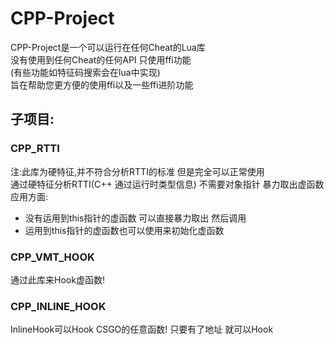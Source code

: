 # CPP-Project

CPP-Project是一个可以运行在任何Cheat的Lua库<br> 
没有使用到任何Cheat的任何API 只使用ffi功能<br> 
(有些功能如特征码搜索会在lua中实现)<br> 
旨在帮助您更方便的使用ffi以及一些ffi进阶功能<br> 


## 子项目:

### CPP_RTTI

注:此库为硬特征,并不符合分析RTTI的标准 但是完全可以正常使用<br> 
通过硬特征分析RTTI(C++ 通过运行时类型信息) 不需要对象指针 暴力取出虚函数<br> 
应用方面:
  * 没有运用到this指针的虚函数 可以直接暴力取出 然后调用<br> 
  * 运用到this指针的虚函数也可以使用来初始化虚函数<br> 

### CPP_VMT_HOOK

通过此库来Hook虚函数!

### CPP_INLINE_HOOK

InlineHook可以Hook CSGO的任意函数!
只要有了地址 就可以Hook
